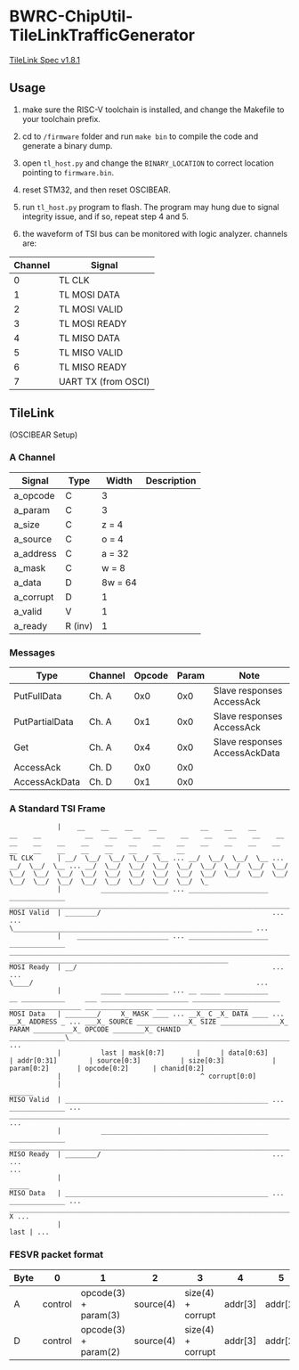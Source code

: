 # BWRC-ChipUtil-TileLinkTrafficGenerator

[TileLink Spec v1.8.1](https://starfivetech.com/uploads/tilelink_spec_1.8.1.pdf)

## Usage

1. make sure the RISC-V toolchain is installed, and change the Makefile to your toolchain prefix.

2. cd to `/firmware` folder and run `make bin` to compile the code and generate a binary dump.

3. open `tl_host.py` and change the `BINARY_LOCATION` to correct location pointing to `firmware.bin`.

4. reset STM32, and then reset OSCIBEAR.

5. run `tl_host.py` program to flash. The program may hung due to signal integrity issue, and if so, repeat step 4 and 5.

6. the waveform of TSI bus can be monitored with logic analyzer. channels are:

| Channel | Signal        |
| ------- | ------------- |
| 0       | TL CLK        |
| 1       | TL MOSI DATA  |
| 2       | TL MOSI VALID |
| 3       | TL MOSI READY |
| 4       | TL MISO DATA  |
| 5       | TL MISO VALID |
| 6       | TL MISO READY |
| 7       | UART TX (from OSCI) |


## TileLink

(OSCIBEAR Setup)

### A Channel

| Signal    | Type    | Width | Description |
| --------- | ------- | ----- | -------- |
| a_opcode  | C       | 3       | |
| a_param   | C       | 3       | |
| a_size    | C       | z = 4   | |
| a_source  | C       | o = 4   | |
| a_address | C       | a = 32  | |
| a_mask    | C       | w = 8   | |
| a_data    | D       | 8w = 64 | |
| a_corrupt | D       | 1       | |
| a_valid   | V       | 1       | |
| a_ready   | R (inv) | 1       | |

### Messages

| Type            | Channel | Opcode | Param | Note                           |
| --------------- | ------- | ------ | ----- | ------------------------------ |
| PutFullData     | Ch. A   | 0x0    | 0x0   | Slave responses AccessAck      |
| PutPartialData  | Ch. A   | 0x1    | 0x0   | Slave responses AccessAck      |
| Get             | Ch. A   | 0x4    | 0x0   | Slave responses AccessAckData  |
| AccessAck       | Ch. D   | 0x0    | 0x0   |                                |
| AccessAckData   | Ch. D   | 0x1    | 0x0   |                                |


### A Standard TSI Frame

```
            |    __    __    __    __           __    __    __           __    __           __    __    __    __    __    __    __    __    __    __    __    __    __    __    __    __    __    __    __    __    __    __    __    __    __    __    __    __    __   
TL CLK      | __/  \__/  \__/  \__/  \__ ... __/  \__/  \__/  \__ ... __/  \__/  \__ ... __/  \__/  \__/  \__/  \__/  \__/  \__/  \__/  \__/  \__/  \__/  \__/  \__/  \__/  \__/  \__/  \__/  \__/  \__/  \__/  \__/  \__/  \__/  \__/  \__/  \__/  \__/  \__/  \__/  \_
            |          _________________ ... ____________________     ______________     ______________________________________________________________________________________________________________
MOSI Valid  | ________/                                           ...                ...                                                                                                               \____________________________________________________________ ...
            |    _______________________ ... ____________________     ______________     ______________________________________________________________________________________________________________      _______________________________________________________
MOSI Ready  | __/                                                 ...                ...                                                                                                               \____/                                                        ...
            |          _____ ___________ ... __ _____ ___________     __ ___________     ___ ______________________ ______________________ __________________ _________________ _______________________
MOSI Data   | ________/     X_ MASK ____ ... __X_ C _X_ DATA ____ ... __X_ ADDRESS _ ... ___X_ SOURCE _____________X_ SIZE _______________X_ PARAM __________X_ OPCODE ________X_ CHANID ______________\____________________________________________________________ ...
            |          last | mask[0:7]        |     | data[0:63]       | addr[0:31]        | source[0:3]          | size[0:3]            | param[0:2]       | opcode[0:2]      | chanid[0:2]
            |                                   ^ corrupt[0:0]
            |                                                                                                                                                                                                                                                 ______
MISO Valid  | ___________________________________________________ ... ______________ ... ____________________________________________________________________________________________________________________________________________________________________/       ...
            |          __________________________________________     ______________     ___________________________________________________________________________________________________________________________________________________________________________
MISO Ready  | ________/                                           ...                ...                                                                                                                                                                             ...
            |                                                                                                                                                                                                                                                 _____
MISO Data   | ___________________________________________________ ... ______________ ... ____________________________________________________________________________________________________________________________________________________________________/     X ...
            |                                                                                                                                                                                                                                                 last | ...
```


### FESVR packet format

| Byte | 0       | 1                    | 2         | 3                 | 4       | 5       | 6       | 7       | 8             | 9       | 10      | 11      | 12      | 13      | 14      | 15      | 16      |
| ---- | ------- | -------------------- | --------- | ----------------- | ------- | ------- | ------- | ------- | ------------- | ------- | ------- | ------- | ------  | ------- | ------- | ------- | ------- |
| A    | control | opcode(3) + param(3) | source(4) | size(4) + corrupt | addr[3] | addr[2] | addr[1] | addr[0] | mask          | data[7] | data[6] | data[5] | data[4]  | data[3] | data[2] | data[1] | data[0] |
| D    | control | opcode(3) + param(2) | source(4) | size(4) + corrupt | addr[3] | addr[2] | addr[1] | addr[0] | sink + denied | ata[7]  | data[6] | data[5] | data[4]  | data[3] | data[2] | data[1] | data[0] |
